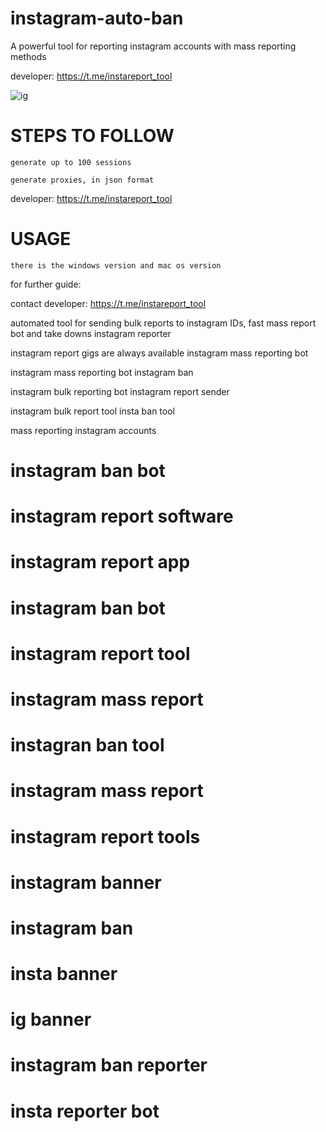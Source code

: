 # instagram-auto-ban

A powerful tool for reporting instagram accounts with mass reporting methods

developer: https://t.me/instareport_tool

![ig](https://github.com/user-attachments/assets/672ac991-6ac0-4a65-af0b-aa3a9be3b949)


# STEPS TO FOLLOW

    generate up to 100 sessions

    generate proxies, in json format

developer: https://t.me/instareport_tool


# USAGE

    there is the windows version and mac os version

for further guide:

contact developer: https://t.me/instareport_tool

automated tool for sending bulk reports to instagram IDs, fast mass report bot and take downs
instagram reporter

instagram report gigs are always available
instagram mass reporting bot

instagram mass reporting bot
instagram ban

instagram bulk reporting bot
instagram report sender

instagram bulk report tool
insta ban tool

mass reporting instagram accounts
# instagram ban bot
# instagram report software
# instagram report app
# instagram ban bot
# instagram report tool
# instagram mass report
# instagran ban tool
# instagram mass report
# instagram report tools
# instagram banner
# instagram ban 
# insta banner
# ig banner
# instagram ban reporter
# insta reporter bot
